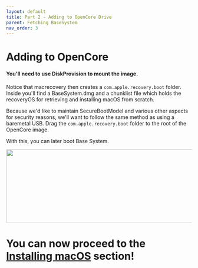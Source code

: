 ```yaml
---
layout: default
title: Part 2 - Adding to OpenCore Drive
parent: Fetching BaseSystem
nav_order: 3
---
```


# Adding to OpenCore
#### You'll need to use DiskProvision to mount the image.

Notice that macrecovery then creates a ``com.apple.recovery.boot`` folder. Inside you'll find a BaseSystem.dmg and a chunklist file which holds the recoveryOS for retrieving and installing macOS from scratch.

Because we'd like to maintain SecureBootModel and various other aspects for security reasons, we'll want to follow the same method as using a baremetal USB. Drag the ``com.apple.recovery.boot`` folder to the root of the OpenCore image.

With this, you can later boot Base System.

<p align="center">
  <img width="650" height="200" src="../../../assets/BaseSystemInstallLegacyScreenshot.png">
</p>

<h1>You can now proceed to the <a href="../06-InstallingmacOS/">Installing macOS</a> section!</h1>